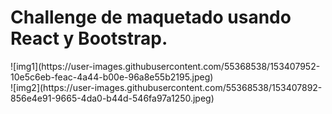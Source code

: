 <h1>Challenge de maquetado usando React y Bootstrap.</h1>

<div>
  <div width='50%'>![img1](https://user-images.githubusercontent.com/55368538/153407952-10e5c6eb-feac-4a44-b00e-96a8e55b2195.jpeg)</div>
  <div width='50%'>![img2](https://user-images.githubusercontent.com/55368538/153407892-856e4e91-9665-4da0-b44d-546fa97a1250.jpeg)</div>
</div>



